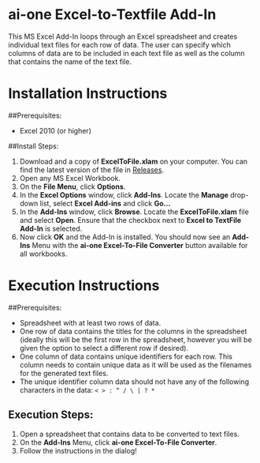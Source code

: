 # ai-one Excel-to-Textfile Add-In

This MS Excel Add-In loops through an Excel spreadsheet and creates individual text files for each row of data. The user can specify which columns of data are to be included in each text file as well as the column that contains the name of the text file.

# Installation Instructions

##Prerequisites:
* Excel 2010 (or higher)

##Install Steps:
1.	Download and a copy of **ExcelToFile.xlam** on your computer. You can find the latest version of the file in [Releases](https://github.com/KurtAiOne/excel-to-textfile/releases).
2.	Open any MS Excel Workbook.
3.	On the **File Menu**, click **Options**.
4.	In the **Excel Options** window, click **Add-Ins**. Locate the **Manage** drop-down list, select **Excel Add-ins** and click **Go...**
5.	In the **Add-Ins** window, click **Browse**. Locate the **ExcelToFile.xlam** file and select **Open**. Ensure that the checkbox next to **Excel to TextFile Add-In** is selected.
6.	Now click **OK** and the Add-In is installed. You should now see an **Add-Ins** Menu with the **ai-one Excel-To-File Converter** button available for all workbooks.

# Execution Instructions

##Prerequisites:
* Spreadsheet with at least two rows of data.
* One row of data contains the titles for the columns in the spreadsheet (ideally this will be the first row in the spreadsheet, however you will be given the option to select a different row if desired).
* One column of data contains unique identifiers for each row. This column needs to contain unique data as it will be used as the filenames for the generated text files.
* The unique identifier column data should not have any of the following characters in the data: `< > : “ / \ | ? *`

## Execution Steps:
1.	Open a spreadsheet that contains data to be converted to text files.
2.	On the **Add-Ins** Menu, click **ai-one Excel-To-File Converter**.
3.	Follow the instructions in the dialog!